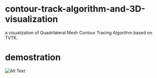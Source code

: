 # contour-track-algorithm-and-3D-visualization
a visualization of Quadrilateral Mesh Contour Tracing Algorithm based on TVTK.
# demostration
![Alt Text](https://github.com/saltyFish-Billy/contour-track-algorithm-and-3D-visualization/blob/main/image4.gif)

